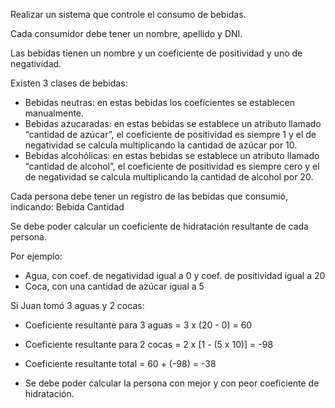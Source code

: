 Realizar un sistema que controle el consumo de bebidas.

Cada consumidor debe tener un nombre, apellido y DNI.

Las bebidas tienen un nombre y un coeficiente de positividad y uno de negatividad. 

Existen 3 clases de bebidas:

- Bebidas neutras: en estas bebidas los coeficientes se establecen manualmente.
- Bebidas azucaradas: en estas bebidas se establece un atributo llamado “cantidad de azúcar”, el coeficiente de positividad es siempre 1 y el de negatividad se calcula multiplicando la cantidad de azúcar por 10.
- Bebidas alcohólicas: en estas bebidas se establece un atributo llamado “cantidad de alcohol”, el coeficiente de positividad es siempre cero y el de negatividad se calcula multiplicando la cantidad de alcohol por 20. 

Cada persona debe tener un registro de las bebidas que consumió, indicando:
Bebida
Cantidad


Se debe poder calcular un coeficiente de hidratación resultante de cada persona. 

Por ejemplo:

- Agua, con coef. de negatividad igual a 0 y coef. de positividad igual a 20
- Coca, con una cantidad de azúcar igual a 5

Si Juan tomó 3 aguas y 2 cocas:

- Coeficiente resultante para 3 aguas = 3 x (20 - 0) = 60
- Coeficiente resultante para 2 cocas = 2 x [1 - (5 x 10)] = -98
- Coeficiente resultante total = 60 + (-98) = -38

- Se debe poder calcular la persona con mejor y con peor coeficiente de hidratación.
